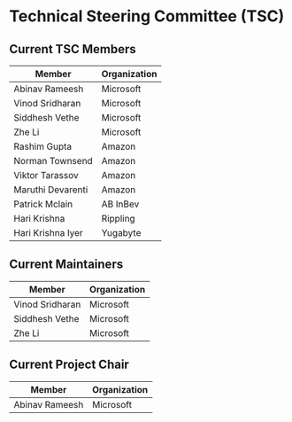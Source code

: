 # Technical Steering Committee (TSC)

## Current TSC Members

| Member | Organization |
| --- | --- |
| Abinav Rameesh | Microsoft |
| Vinod Sridharan | Microsoft |
| Siddhesh Vethe | Microsoft |
| Zhe Li | Microsoft |
| Rashim Gupta | Amazon |
| Norman Townsend | Amazon |
| Viktor Tarassov | Amazon |
| Maruthi Devarenti | Amazon |
| Patrick Mclain | AB InBev |
| Hari Krishna | Rippling |
| Hari Krishna Iyer | Yugabyte |

## Current Maintainers

| Member | Organization |
| --- | --- |
| Vinod Sridharan | Microsoft |
| Siddhesh Vethe | Microsoft |
| Zhe Li | Microsoft |

## Current Project Chair

| Member | Organization |
| --- | --- |
| Abinav Rameesh | Microsoft |